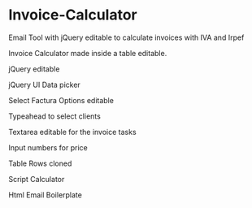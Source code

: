 Invoice-Calculator
==================

Email Tool with jQuery editable to calculate invoices with IVA and Irpef

Invoice Calculator made inside a table editable.

<p>jQuery editable</p>
<p>jQuery UI Data picker</p>
<p>Select Factura Options editable</p>
<p>Typeahead to select clients</p>
<p>Textarea editable for the invoice tasks</p>
<p>Input numbers for price</p>
<p>Table Rows cloned</p>
<p>Script Calculator</p>
<p>Html Email Boilerplate</p>
